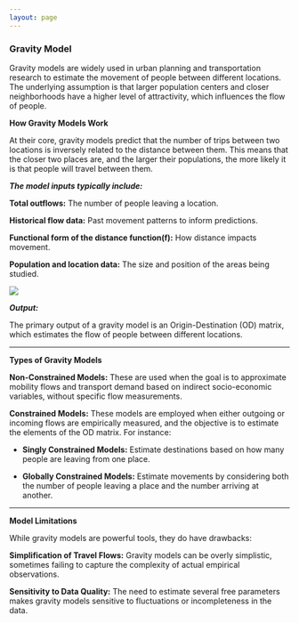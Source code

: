```yaml
---
layout: page
---
```


### Gravity Model

Gravity models are widely used in urban planning and transportation research to estimate the movement of people between different locations. The underlying assumption is that larger population centers and closer neighborhoods have a higher level of attractivity, which influences the flow of people.

**How Gravity Models Work**

At their core, gravity models predict that the number of trips between two locations is inversely related to the distance between them. This means that the closer two places are, and the larger their populations, the more likely it is that people will travel between them.

***The model inputs typically include:***

**Total outflows:** The number of people leaving a location.

**Historical flow data:** Past movement patterns to inform predictions.

**Functional form of the distance function(f):** How distance impacts movement.

**Population and location data:** The size and position of the areas being studied.

<img src="{{ site.url }}{{ site.baseurl }}/assets/img/gravity_formula.png">

***Output:***

The primary output of a gravity model is an Origin-Destination (OD) matrix, which estimates the flow of people between different locations.



---

**Types of Gravity Models**

**Non-Constrained Models:** These are used when the goal is to approximate mobility flows and transport demand based on indirect socio-economic variables, without specific flow measurements.

**Constrained Models:** These models are employed when either outgoing or incoming flows are empirically measured, and the objective is to estimate the elements of the OD matrix. For instance:

* **Singly Constrained Models:** Estimate destinations based on how many people are leaving from one place.

* **Globally Constrained Models:** Estimate movements by considering both the number of people leaving a place and the number arriving at another.


---

**Model Limitations**

While gravity models are powerful tools, they do have drawbacks:

**Simplification of Travel Flows:** Gravity models can be overly simplistic, sometimes failing to capture the complexity of actual empirical observations.

**Sensitivity to Data Quality:** The need to estimate several free parameters makes gravity models sensitive to fluctuations or incompleteness in the data.